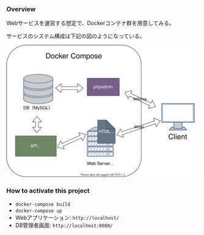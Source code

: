 ### Overview
Webサービスを運営する想定で、Dockerコンテナ群を用意してみる。

サービスのシステム構成は下記の図のようになっている。

![image](service-overview.svg)

### How to activate this project
* `docker-compose build`
* `docker-compose up`
* Webアプリケーション: `http://localhost/`
* DB管理者画面: `http://localhost:8080/`
